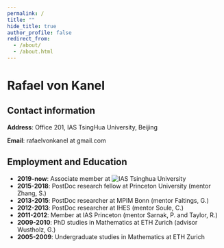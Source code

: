 ```yaml
---
permalink: /
title: ""
hide_title: true
author_profile: false
redirect_from: 
  - /about/
  - /about.html
---
```



# Rafael von Kanel

## Contact information

**Address**: Office 201, IAS TsingHua University, Beijing

**Email**: rafaelvonkanel at gmail.com

## Employment and Education
- **2019-now**: Associate member at ![IAS Tsinghua University](https://www.ias.tsinghua.edu.cn/en/)
- **2015-2018**: PostDoc research fellow at Princeton University (mentor Zhang, S.)
- **2013-2015**: PostDoc researcher at MPIM Bonn (mentor Faltings, G.)
- **2012-2013**: PostDoc researcher at IHES (mentor Soule, C.)
- **2011-2012**: Member at IAS Princeton (mentor Sarnak, P. and Taylor, R.)
- **2009-2010**: PhD studies in Mathematics at ETH Zurich (advisor Wustholz, G.)
- **2005-2009**: Undergraduate studies in Mathematics at ETH Zurich
